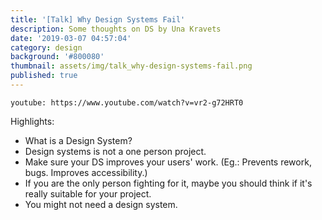 ```yaml
---
title: '[Talk] Why Design Systems Fail'
description: Some thoughts on DS by Una Kravets
date: '2019-03-07 04:57:04'
category: design
background: '#800080'
thumbnail: assets/img/talk_why-design-systems-fail.png
published: true
---
```


`youtube: https://www.youtube.com/watch?v=vr2-g72HRT0`

Highlights:

* What is a Design System?
* Design systems is not a one person project.
* Make sure your DS improves your users' work.
  (Eg.: Prevents rework, bugs. Improves accessibility.)
* If you are the only person fighting for it, maybe you should think if it's really suitable for your project.
* You might not need a design system.
